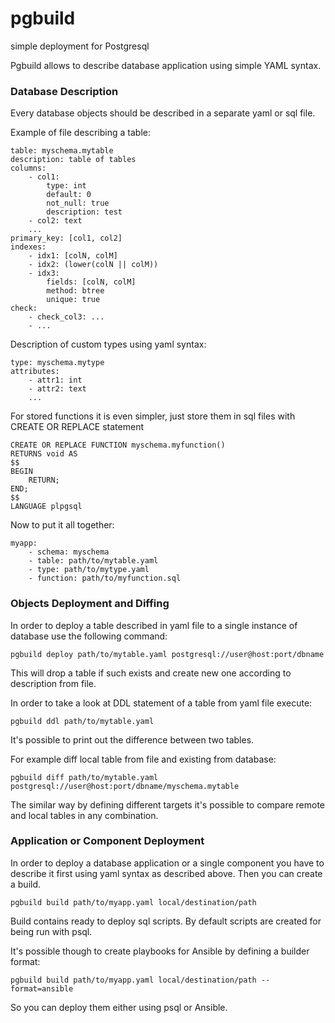 # pgbuild 
simple deployment for Postgresql

Pgbuild allows to describe database application using simple YAML syntax.

### Database Description

Every database objects should be described in a separate yaml or sql file.

Example of file describing a table:

    
    table: myschema.mytable
    description: table of tables
    columns:
        - col1:
            type: int
            default: 0
            not_null: true
            description: test
        - col2: text
        ...
    primary_key: [col1, col2]
    indexes:
        - idx1: [colN, colM]
        - idx2: (lower(colN || colM))
        - idx3:
            fields: [colN, colM]
            method: btree
            unique: true
    check:
        - check_col3: ...
        - ...

Description of custom types using yaml syntax:

    type: myschema.mytype
    attributes:
        - attr1: int
        - attr2: text
        ...

For stored functions it is even simpler, just store them in sql files with CREATE OR REPLACE statement

    CREATE OR REPLACE FUNCTION myschema.myfunction() 
    RETURNS void AS 
    $$
    BEGIN
        RETURN;
    END;
    $$
    LANGUAGE plpgsql

Now to put it all together:
    
    myapp:
        - schema: myschema
        - table: path/to/mytable.yaml
        - type: path/to/mytype.yaml
        - function: path/to/myfunction.sql

### Objects Deployment and Diffing

In order to deploy a table described in yaml file to a single instance of database use the following command:

    pgbuild deploy path/to/mytable.yaml postgresql://user@host:port/dbname

This will drop a table if such exists and create new one according to description from file.


In order to take a look at DDL statement of a table from yaml file execute:

    pgbuild ddl path/to/mytable.yaml

It's possible to print out the difference between two tables.

For example diff local table from file and existing from database:

    pgbuild diff path/to/mytable.yaml postgresql://user@host:port/dbname/myschema.mytable

The similar way by defining different targets it's possible to compare remote and local tables in any combination.

### Application or Component Deployment

In order to deploy a database application or a single component you have to describe it first using yaml syntax as described above.
Then you can create a build.

    pgbuild build path/to/myapp.yaml local/destination/path

Build contains ready to deploy sql scripts.
By default scripts are created for being run with psql.

It's possible though to create playbooks for Ansible by defining a builder format:

    pgbuild build path/to/myapp.yaml local/destination/path --format=ansible

So you can deploy them either using psql or Ansible.

